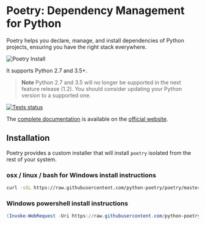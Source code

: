 # Poetry: Dependency Management for Python

Poetry helps you declare, manage, and install dependencies of Python projects,
ensuring you have the right stack everywhere.

![Poetry Install](https://raw.githubusercontent.com/python-poetry/poetry/master/assets/install.gif)

It supports Python 2.7 and 3.5+.

> **Note** Python 2.7 and 3.5 will no longer be supported in the next feature release (1.2). You should consider updating your Python version to a supported one.

[![Tests status](https://github.com/python-poetry/poetry/workflows/Tests/badge.svg?branch=master&event=push)](https://github.com/python-poetry/poetry/actions?query=workflow%3ATests+branch%3Amaster+event%3Apush)

The [complete documentation](https://python-poetry.org/docs/) is available on the [official website](https://python-poetry.org).

## Installation

Poetry provides a custom installer that will install `poetry` isolated
from the rest of your system.

### osx / linux / bash for Windows install instructions

```bash
curl -sSL https://raw.githubusercontent.com/python-poetry/poetry/master/install-poetry.py | python -
```

### Windows powershell install instructions

```powershell
(Invoke-WebRequest -Uri https://raw.githubusercontent.com/python-poetry/poetry/master/install-poetry.py -UseBasicParsing).Content | python -
```

<add bad code>